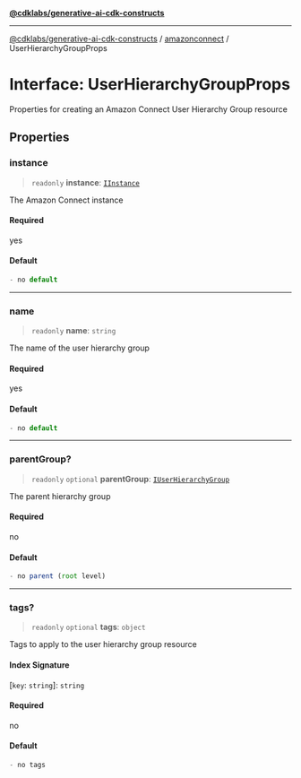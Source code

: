 [**@cdklabs/generative-ai-cdk-constructs**](../../../../README.md)

***

[@cdklabs/generative-ai-cdk-constructs](../../../../README.md) / [amazonconnect](../README.md) / UserHierarchyGroupProps

# Interface: UserHierarchyGroupProps

Properties for creating an Amazon Connect User Hierarchy Group resource

## Properties

### instance

> `readonly` **instance**: [`IInstance`](IInstance.md)

The Amazon Connect instance

#### Required

yes

#### Default

```ts
- no default
```

***

### name

> `readonly` **name**: `string`

The name of the user hierarchy group

#### Required

yes

#### Default

```ts
- no default
```

***

### parentGroup?

> `readonly` `optional` **parentGroup**: [`IUserHierarchyGroup`](IUserHierarchyGroup.md)

The parent hierarchy group

#### Required

no

#### Default

```ts
- no parent (root level)
```

***

### tags?

> `readonly` `optional` **tags**: `object`

Tags to apply to the user hierarchy group resource

#### Index Signature

\[`key`: `string`\]: `string`

#### Required

no

#### Default

```ts
- no tags
```
